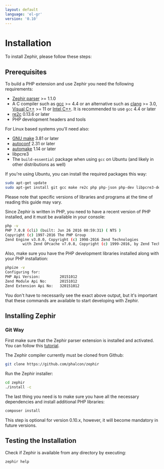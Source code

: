 ```yaml
---
layout: default
language: 'el-gr'
version: '0.10'
---
```


# Installation
To install Zephir, please follow these steps:

<a name='prerequisites'></a>

## Prerequisites
To build a PHP extension and use Zephir you need the following requirements:

* [Zephir parser](https://github.com/phalcon/php-zephir-parser) >= 1.1.0
* A C compiler such as [gcc](https://gcc.gnu.org/) >= 4.4 or an alternative such as [clang](https://clang.llvm.org/) >= 3.0, [Visual C++](https://support.microsoft.com/en-us/help/2977003/the-latest-supported-visual-c-downloads) >= 11 or [Intel C++](https://software.intel.com/en-us/c-compilers). It is recommended to use `gcc` 4.4 or later
* [re2c](https://re2c.org/) 0.13.6 or later
* PHP development headers and tools

For Linux based systems you'll need also:
* [GNU make](https://www.gnu.org/software/make/) 3.81 or later
* [autoconf](https://www.gnu.org/software/autoconf/autoconf.html) 2.31 or later
* [automake](https://www.gnu.org/software/automake/) 1.14 or later
* libpcre3
* The `build-essential` package when using `gcc` on Ubuntu (and likely in other distributions as well)

If you're using Ubuntu, you can install the required packages this way:

```bash
sudo apt-get update
sudo apt-get install git gcc make re2c php php-json php-dev libpcre3-dev build-essential
```
Please note that specific versions of libraries and programs at the time of reading this guide may vary.

Since Zephir is written in PHP, you need to have a recent version of PHP installed, and it must be available in your console:

```bash
php -v
PHP 7.0.8 (cli) (built: Jun 26 2016 00:59:31) ( NTS )
Copyright (c) 1997-2016 The PHP Group
Zend Engine v3.0.0, Copyright (c) 1998-2016 Zend Technologies
        with Zend OPcache v7.0.8, Copyright (c) 1999-2016, by Zend Technologies
```

Also, make sure you have the PHP development libraries installed along with your PHP installation:

```bash
phpize -v
Configuring for:
PHP Api Version:         20151012
Zend Module Api No:      20151012
Zend Extension Api No:   320151012
```

You don't have to necessarily see the exact above output, but it's important that these commands are available to start developing with Zephir.

<a name='installing-zephir'></a>

## Installing Zephir

<a name='git-way'></a>

### Git Way

First make sure that the Zephir parser extension is installed and activated. You can follow this [tutorial](https://github.com/phalcon/php-zephir-parser).

The Zephir compiler currently must be cloned from Github:

```bash
git clone https://github.com/phalcon/zephir
```

Run the Zephir installer:

```bash
cd zephir
./install -c
```

The last thing you need is to make sure you have all the necessary dependencies and install additional PHP libraries:

```bash
composer install
```

This step is optional for version 0.10.x, however, it will become mandatory in future versions.

<a name='testing-the-installation'></a>

## Testing the Installation
Check if Zephir is available from any directory by executing:

```bash
zephir help
```
